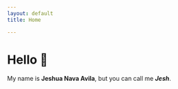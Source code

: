 ```yaml
---
layout: default
title: Home

---
```


# Hello 👋

My name is **Jeshua Nava Avila**, but you can call me **_Jesh_**.

<html>
<canvas id = "gameCanvas" width = "320" height = "240" style = "padding: 0; margin: auto; display: block;"></canvas>

<script>
    var canvas;
    var canvasContext;

    window.onload = function() 
    {
        var framesPerSecond = 60;

        canvas = document.getElementById("gameCanvas");
        canvasContext = canvas.getContext("2d");

        setInterval(function()
        {
            drawCanvas();
            moveBox();
        }, 1000 / framesPerSecond );

    }

    function drawCanvas()
    {
        canvasContext.fillStyle = "black";
        canvasContext.fillRect(0, 0, canvas.width, canvas.height);
    }

    function moveBox()
    {
        canvasContext.fillStyle = "white";
        canvasContext.fillRect(0, canvas.height / 2, 2, 10);
    }

</script>

</html>